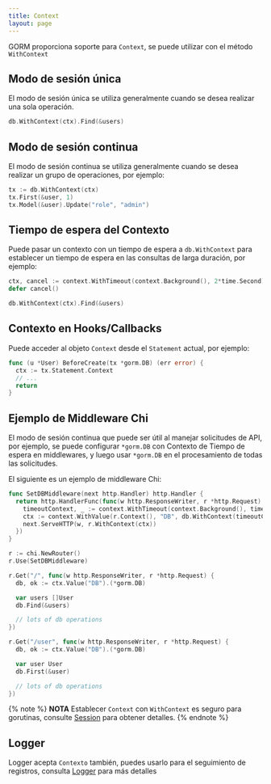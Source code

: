 ```yaml
---
title: Context
layout: page
---
```


GORM proporciona soporte para `Context`, se puede utilizar con el método `WithContext`

## Modo de sesión única

El modo de sesión única se utiliza generalmente cuando se desea realizar una sola operación.

```go
db.WithContext(ctx).Find(&users)
```

## Modo de sesión continua

El modo de sesión continua se utiliza generalmente cuando se desea realizar un grupo de operaciones, por ejemplo:

```go
tx := db.WithContext(ctx)
tx.First(&user, 1)
tx.Model(&user).Update("role", "admin")
```

## Tiempo de espera del Contexto

Puede pasar un contexto con un tiempo de espera a `db.WithContext` para establecer un tiempo de espera en las consultas de larga duración, por ejemplo:

```go
ctx, cancel := context.WithTimeout(context.Background(), 2*time.Second)
defer cancel()

db.WithContext(ctx).Find(&users)
```

## Contexto en Hooks/Callbacks

Puede acceder al objeto `Context` desde el `Statement` actual, por ejemplo:

```go
func (u *User) BeforeCreate(tx *gorm.DB) (err error) {
  ctx := tx.Statement.Context
  // ...
  return
}
```

## Ejemplo de Middleware Chi

El modo de sesión continua que puede ser útil al manejar solicitudes de API, por ejemplo, se puede configurar `*gorm.DB` con Contexto de Tiempo de espera en middlewares, y luego usar `*gorm.DB` en el procesamiento de todas las solicitudes.

El siguiente es un ejemplo de middleware Chi:

```go
func SetDBMiddleware(next http.Handler) http.Handler {
  return http.HandlerFunc(func(w http.ResponseWriter, r *http.Request) {
    timeoutContext, _ := context.WithTimeout(context.Background(), time.Second)
    ctx := context.WithValue(r.Context(), "DB", db.WithContext(timeoutContext))
    next.ServeHTTP(w, r.WithContext(ctx))
  })
}

r := chi.NewRouter()
r.Use(SetDBMiddleware)

r.Get("/", func(w http.ResponseWriter, r *http.Request) {
  db, ok := ctx.Value("DB").(*gorm.DB)

  var users []User
  db.Find(&users)

  // lots of db operations
})

r.Get("/user", func(w http.ResponseWriter, r *http.Request) {
  db, ok := ctx.Value("DB").(*gorm.DB)

  var user User
  db.First(&user)

  // lots of db operations
})
```

{% note %}
**NOTA** Establecer `Context` con `WithContext` es seguro para gorutinas, consulte [Session](session.html) para obtener detalles.
{% endnote %}

## Logger

Logger acepta `Contexto` también, puedes usarlo para el seguimiento de registros, consulta [Logger](logger.html) para más detalles
